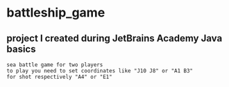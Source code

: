 # battleship_game
## project I created during JetBrains Academy Java basics
```
sea battle game for two players
to play you need to set coordinates like "J10 J8" or "A1 B3"
for shot respectively "A4" or "E1"
```
